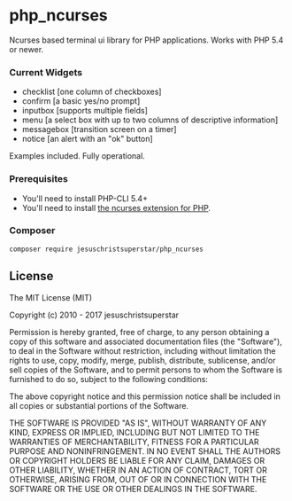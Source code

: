 # php_ncurses

Ncurses based terminal ui library for PHP applications. Works with PHP 5.4 or newer. 

### Current Widgets

- checklist   [one column of checkboxes]
- confirm     [a basic yes/no prompt]
- inputbox    [supports multiple fields] 
- menu        [a select box with up to two columns of descriptive information]
- messagebox  [transition screen on a timer]
- notice      [an alert with an "ok" button]

Examples included. Fully operational. 


### Prerequisites

- You'll need to install PHP-CLI 5.4+
- You'll need to install <a href="http://php.net/manual/en/ncurses.installation.php">the ncurses extension for PHP</a>.


### Composer
`composer require jesuschristsuperstar/php_ncurses`

## License

The MIT License (MIT)

Copyright (c) 2010 - 2017 jesuschristsuperstar

Permission is hereby granted, free of charge, to any person obtaining a copy of this software and associated documentation files (the "Software"), to deal in the Software without restriction, including without limitation the rights to use, copy, modify, merge, publish, distribute, sublicense, and/or sell copies of the Software, and to permit persons to whom the Software is furnished to do so, subject to the following conditions:

The above copyright notice and this permission notice shall be included in all copies or substantial portions of the Software.

THE SOFTWARE IS PROVIDED "AS IS", WITHOUT WARRANTY OF ANY KIND, EXPRESS OR IMPLIED, INCLUDING BUT NOT LIMITED TO THE WARRANTIES OF MERCHANTABILITY, FITNESS FOR A PARTICULAR PURPOSE AND NONINFRINGEMENT. IN NO EVENT SHALL THE AUTHORS OR COPYRIGHT HOLDERS BE LIABLE FOR ANY CLAIM, DAMAGES OR OTHER LIABILITY, WHETHER IN AN ACTION OF CONTRACT, TORT OR OTHERWISE, ARISING FROM, OUT OF OR IN CONNECTION WITH THE SOFTWARE OR THE USE OR OTHER DEALINGS IN THE SOFTWARE.
